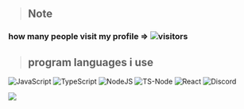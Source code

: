 
> ## **Note**
### how many people visit my profile => ![visitors](https://komarev.com/ghpvc/?username=euvii&style=flat&color=010101&label=visitors)


> ## **program languages i use**

![JavaScript](https://img.shields.io/badge/JavaScript-F7DF1E.svg?style=for-the-badge&logo=JavaScript&logoColor=black)
![TypeScript](https://img.shields.io/badge/TypeScript-3178C6.svg?style=for-the-badge&logo=TypeScript&logoColor=white)
![NodeJS](https://img.shields.io/badge/Node.js-5FA04E.svg?style=for-the-badge&logo=nodedotjs&logoColor=white)
![TS-Node](https://img.shields.io/badge/tsnode-3178C6.svg?style=for-the-badge&logo=ts-node&logoColor=white)
![React](https://img.shields.io/badge/React-61DAFB.svg?style=for-the-badge&logo=React&logoColor=black)
![Discord](https://img.shields.io/badge/Discord-5865F2.svg?style=for-the-badge&logo=Discord&logoColor=white)

<img src="https://discord.c99.nl/widget/theme-4/702848671540314133.png">
